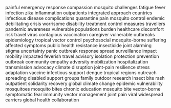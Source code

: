 painful emergency response compassion mosquito challenges fatigue fever infection zika inflammation outpatients integrated approach countries infectious disease complications quarantine pain mosquito control endemic debilitating crisis worrisome disability treatment control measures travellers pandemic awareness vulnerable populations burden healthcare discomfort risk travel virus contagious vaccination caregiver vulnerable outbreaks epidemiology tropical vector control psychosocial mosquito-borne suffering affected symptoms public health resistance insecticide joint alarming stigma uncertainty panic outbreak response spread surveillance impact mobility impacted feverish travel advisory isolation protection prevention outbreak community empathy adversity mobilization hospitalization transmission advocacy climate disruption joint-pain resilience stress adaptation vaccine infectious support dengue tropical regions outreach spreading disabled support groups family outdoor research insect bite rash outpatient solidarity recovery global climate change epidemic vulnerability mosquitoes mosquito bites chronic education mosquito bite vector-borne symptomatic fear immunity vector management joint pain viral widespread carriers global health collaboration